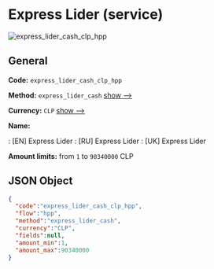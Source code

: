 
# Express Lider (service) 
![express_lider_cash_clp_hpp](https://static.openfintech.io/payment_methods/express_lider_cash_clp_hpp/logo.svg?w=400&c=v0.59.26#w200)  

## General 
 
**Code:** `express_lider_cash_clp_hpp` 
 
**Method:** `express_lider_cash` 
 [show -->](/payment-methods/express_lider_cash/) 
 
**Currency:** `CLP` [show -->](/currencies/CLP/) 
 
**Name:** 
 
:	[EN] Express Lider 
:	[RU] Express Lider 
:	[UK] Express Lider 
 
**Amount limits:** from `1` to `90340000` CLP 

## JSON Object 

```json
{
  "code":"express_lider_cash_clp_hpp",
  "flow":"hpp",
  "method":"express_lider_cash",
  "currency":"CLP",
  "fields":null,
  "amount_min":1,
  "amount_max":90340000
}
```  
